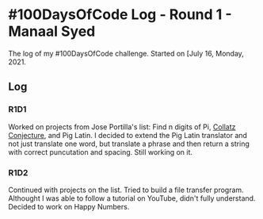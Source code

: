 # #100DaysOfCode Log - Round 1 - Manaal Syed

The log of my #100DaysOfCode challenge. Started on [July 16, Monday, 2021.

## Log

### R1D1
Worked on projects from Jose Portilla's list: Find n digits of Pi, [Collatz Conjecture](https://github.com/msyed92/100-days-of-code/blob/master/Projects/Day_1/collatz.py), and Pig Latin. I decided to extend the Pig Latin translator and not just translate one word, but translate a phrase and then return a string with correct puncutation and spacing. Still working on it.


### R1D2
Continued with projects on the list. Tried to build a file transfer program. Althought I was able to follow a tutorial on YouTube, didn't fully understand. Decided to work on Happy Numbers.
